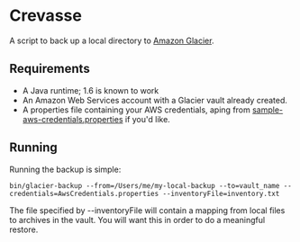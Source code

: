 Crevasse
=

A script to back up a local directory to [Amazon Glacier](http://aws.amazon.com/glacier/).

Requirements
-

* A Java runtime; 1.6 is known to work
* An Amazon Web Services account with a Glacier vault already created.
* A properties file containing your AWS credentials, aping from [sample-aws-credentials.properties](crevasse/src/main/resources/sample-aws-credentials.properties) if you'd like.

Running
-
Running the backup is simple:

    bin/glacier-backup --from=/Users/me/my-local-backup --to=vault_name --credentials=AwsCredentials.properties --inventoryFile=inventory.txt

The file specified by --inventoryFile will contain a mapping from local files to archives in the vault. You will want this in order to do a meaningful restore.
